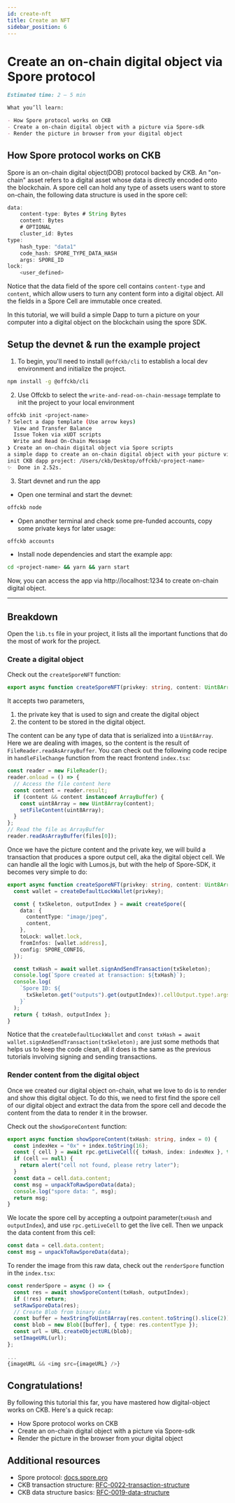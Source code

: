```yaml
---
id: create-nft
title: Create an NFT
sidebar_position: 6
---
```


# Create an on-chain digital object via Spore protocol

```md
Estimated time: 2 – 5 min

What you’ll learn:

- How Spore protocol works on CKB 
- Create a on-chain digital object with a picture via Spore-sdk
- Render the picture in browser from your digital object
```

## How Spore protocol works on CKB

Spore is an on-chain digital object(DOB) protocol backed by CKB. An "on-chain" asset refers to a digital asset whose data is directly encoded onto the blockchain. A spore cell can hold any type of assets users want to store on-chain, the following data structure is used in the spore cell:

```js
data:
    content-type: Bytes # String Bytes
    content: Bytes
    # OPTIONAL
    cluster_id: Bytes
type:
    hash_type: "data1"
    code_hash: SPORE_TYPE_DATA_HASH
    args: SPORE_ID
lock:
    <user_defined>
```

Notice that the data field of the spore cell contains `content-type` and `content`, which allow users to turn any content form into a digital object. All the fields in a Spore Cell are immutable once created.

In this tutorial, we will build a simple Dapp to turn a picture on your computer into a digital object on the blockchain using the spore SDK.

## Setup the devnet & run the example project

1. To begin, you'll need to install `@offckb/cli` to establish a local dev environment and initialize the project.

```bash
npm install -g @offckb/cli
```

2. Use Offckb to select the `write-and-read-on-chain-message` template to init the project to your local environment

```bash
offckb init <project-name>
? Select a dapp template (Use arrow keys)
  View and Transfer Balance
  Issue Token via xUDT scripts
  Write and Read On-Chain Message
❯ Create an on-chain digital object via Spore scripts
a simple dapp to create an on-chain digital object with your picture via Spore protocol
init CKB dapp project: /Users/ckb/Desktop/offckb/<project-name>
✨  Done in 2.52s.
```

3. Start devnet and run the app

- Open one terminal and start the devnet:

```bash
offckb node
```

- Open another terminal and check some pre-funded accounts, copy some private keys for later usage:

```bash
offckb accounts
```

- Install node dependencies and start the example app:

```bash
cd <project-name> && yarn && yarn start
```

Now, you can access the app via http://localhost:1234 to create on-chain digital object.

---

## Breakdown

Open the `lib.ts` file in your project, it lists all the important functions that do the most of work for the project.

### Create a digital object

Check out the `createSporeNFT` function:

```ts
export async function createSporeNFT(privkey: string, content: Uint8Array): Promise<{txHash: string, outputIndex: number}>
```

It accepts two parameters, 
1. the private key that is used to sign and create the digital object 
2. the content to be stored in the digital object. 

The content can be any type of data that is serialized into a `Uint8Array`. Here we are dealing with images, so the content is the result of `FileReader.readAsArrayBuffer`. You can check out the following code recipe in `handleFileChange` function from the react frontend `index.tsx`:

```ts
const reader = new FileReader();
reader.onload = () => {
  // Access the file content here
  const content = reader.result;
  if (content && content instanceof ArrayBuffer) {
    const uint8Array = new Uint8Array(content);
    setFileContent(uint8Array);
  }
};
// Read the file as ArrayBuffer
reader.readAsArrayBuffer(files[0]);
```

Once we have the picture content and the private key, we will build a transaction that produces a spore output cell, aka the digital object cell. We can handle all the logic with Lumos.js, but with the help of Spore-SDK, it becomes very simple to do:

```ts
export async function createSporeNFT(privkey: string, content: Uint8Array): Promise<{txHash: string, outputIndex: number}> {
  const wallet = createDefaultLockWallet(privkey);

  const { txSkeleton, outputIndex } = await createSpore({
    data: {
      contentType: "image/jpeg",
      content,
    },
    toLock: wallet.lock,
    fromInfos: [wallet.address],
    config: SPORE_CONFIG,
  });

  const txHash = await wallet.signAndSendTransaction(txSkeleton);
  console.log(`Spore created at transaction: ${txHash}`);
  console.log(
    `Spore ID: ${
      txSkeleton.get("outputs").get(outputIndex)!.cellOutput.type!.args
    }`
  );
  return { txHash, outputIndex };
}
```

Notice that the `createDefaultLockWallet` and `const txHash = await wallet.signAndSendTransaction(txSkeleton);` are just some methods that helps us to keep the code clean, all it does is the same as the previous tutorials involving signing and sending transactions.

### Render content from the digital object

Once we created our digital object on-chain, what we love to do is to render and show this digital object. To do this, we need to first find the spore cell of our digital object and extract the data from the spore cell and decode the content from the data to render it in the browser.

Check out the `showSporeContent` function:

```ts
export async function showSporeContent(txHash: string, index = 0) {
  const indexHex = "0x" + index.toString(16);
  const { cell } = await rpc.getLiveCell({ txHash, index: indexHex }, true);
  if (cell == null) {
    return alert("cell not found, please retry later");
  }
  const data = cell.data.content;
  const msg = unpackToRawSporeData(data);
  console.log("spore data: ", msg);
  return msg;
}
```

We locate the spore cell by accepting a outpoint parameter(`txHash` and `outputIndex`), and use `rpc.getLiveCell` to get the live cell. Then we unpack the data content from this cell:

```ts
const data = cell.data.content;
const msg = unpackToRawSporeData(data);
```

To render the image from this raw data, check out the `renderSpore` function in the `index.tsx`:

```ts
const renderSpore = async () => {
  const res = await showSporeContent(txHash, outputIndex);
  if (!res) return;
  setRawSporeData(res);
  // Create Blob from binary data
  const buffer = hexStringToUint8Array(res.content.toString().slice(2));
  const blob = new Blob([buffer], { type: res.contentType });
  const url = URL.createObjectURL(blob);
  setImageURL(url);
};

...
{imageURL && <img src={imageURL} />}
```

## Congratulations!

By following this tutorial this far, you have mastered how digital-object works on CKB. Here's a quick recap:

- How Spore protocol works on CKB
- Create an on-chain digital object with a picture via Spore-sdk
- Render the picture in the browser from your digital object

## Additional resources

- Spore protocol: [docs.spore.pro](https://docs.spore.pro/)
- CKB transaction structure: [RFC-0022-transaction-structure](https://github.com/nervosnetwork/rfcs/blob/master/rfcs/0022-transaction-structure/0022-transaction-structure.md)
- CKB data structure basics: [RFC-0019-data-structure](https://github.com/nervosnetwork/rfcs/blob/master/rfcs/0019-data-structures/0019-data-structures.md)
